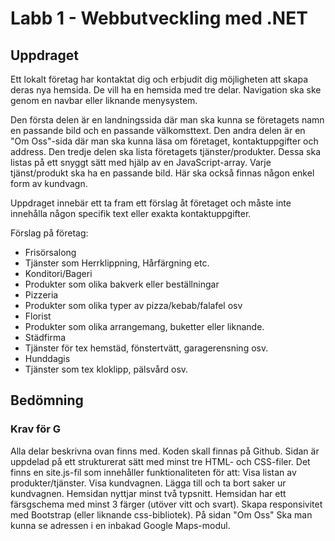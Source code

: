 # Labb 1 - Webbutveckling med .NET
## Uppdraget
Ett lokalt företag har kontaktat dig och erbjudit dig möjligheten att skapa
deras nya hemsida. De vill ha en hemsida med tre delar. Navigation ska ske
genom en navbar eller liknande menysystem.

Den första delen är en landningssida där man ska kunna se företagets
namn en passande bild och en passande välkomsttext.
Den andra delen är en "Om Oss"-sida där man ska kunna läsa om
företaget, kontaktuppgifter och address.
Den tredje delen ska lista företagets tjänster/produkter. Dessa ska listas på
ett snyggt sätt med hjälp av en JavaScript-array. Varje tjänst/produkt ska ha
en passande bild. Här ska också finnas någon enkel form av kundvagn.

Uppdraget innebär ett ta fram ett förslag åt företaget och måste inte
innehålla någon specifik text eller exakta kontaktuppgifter.

Förslag på företag:
- Frisörsalong
- Tjänster som Herrklippning, Hårfärgning etc.
- Konditori/Bageri
- Produkter som olika bakverk eller beställningar
- Pizzeria
- Produkter som olika typer av pizza/kebab/falafel osv
- Florist
- Produkter som olika arrangemang, buketter eller liknande.
- Städfirma
- Tjänster för tex hemstäd, fönstertvätt, garagerensning osv.
- Hunddagis
- Tjänster som tex kloklipp, pälsvård osv.

## Bedömning
### Krav för G
Alla delar beskrivna ovan finns med.
Koden skall finnas på Github.
Sidan är uppdelad på ett strukturerat sätt med minst tre HTML- och
CSS-filer.
Det finns en site.js-fil som innehåller funktionaliteten för att:
Visa listan av produkter/tjänster.
Visa kundvagnen.
Lägga till och ta bort saker ur kundvagnen.
Hemsidan nyttjar minst två typsnitt.
Hemsidan har ett färsgschema med minst 3 färger (utöver vitt och svart).
Skapa responsivitet med Bootstrap (eller liknande css-bibliotek).
På sidan "Om Oss" Ska man kunna se adressen i en inbakad Google
Maps-modul.
